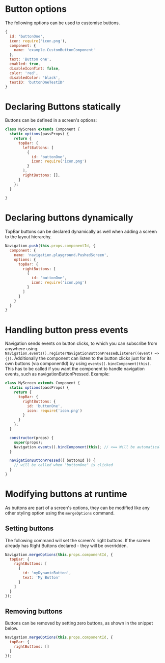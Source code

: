 # Button options

The following options can be used to customise buttons.

```js
{
  id: 'buttonOne',
  icon: require('icon.png'),
  component: {
    name: 'example.CustomButtonComponent'
  },
  text: 'Button one',
  enabled: true,
  disableIconTint: false,
  color: 'red',
  disabledColor: 'black',
  testID: 'buttonOneTestID'
}
```

# Declaring Buttons statically

Buttons can be defined in a screen's options:

```js
class MyScreen extends Component {
  static options(passProps) {
    return {
      topBar: {
        leftButtons: [
          {
            id: 'buttonOne',
            icon: require('icon.png')
          }
        ],
        rightButtons: [],
      }
    };
  }
  
}
```

# Declaring buttons dynamically

TopBar buttons can be declared dynamically as well when adding a screen to the layout hierarchy.

```js
Navigation.push(this.props.componentId, {
  component: {
    name: 'navigation.playground.PushedScreen',
    options: {
      topBar: {
        rightButtons: [
          {
            id: 'buttonOne',
            icon: require('icon.png')
          }
        ]
      }
    }
  }
}
```

# Handling button press events

Navigation sends events on button clicks, to which you can subscribe from anywhere using `Navigation.events().registerNavigationButtonPressedListener((event) => {})`.
Additionally the component can listen to the button clicks just for its own buttons (via componentId) by using `events().bindComponent(this)`.
This has to be called if you want the component to handle navigation events, such as navigationButtonPressed.
Example:

```js
class MyScreen extends Component {
  static options(passProps) {
    return {
      topBar: {
        rightButtons: {
          id: 'buttonOne',
          icon: require('icon.png')
        }
      }
    };
  }

  constructor(props) {
    super(props);
    Navigation.events().bindComponent(this); // <== Will be automatically unregistered when unmounted
  }

  navigationButtonPressed({ buttonId }) {
    // will be called when "buttonOne" is clicked
  }
}
```

# Modifying buttons at runtime

As buttons are part of a screen's options, they can be modified like any other styling option using the `mergeOptions` command.

## Setting buttons
The following command will set the screen's right buttons. If the screen already has Right Buttons declared - they will be overridden.

```js
Navigation.mergeOptions(this.props.componentId, {
  topBar: {
    rightButtons: [
      {
        id: 'myDynamicButton',
        text: 'My Button'
      }
    ]
  }
});
```

## Removing buttons
Buttons can be removed by setting zero buttons, as shown in the snippet below.

```js
Navigation.mergeOptions(this.props.componentId, {
  topBar: {
    rightButtons: []
  }
});
```
